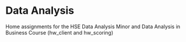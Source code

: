 # Data Analysis
 
Home assignments for the HSE Data Analysis Minor and Data Analysis in Business Course (hw_client and hw_scoring)
